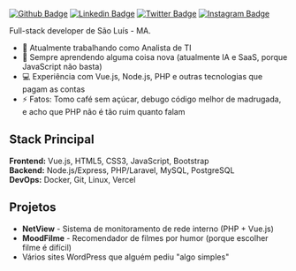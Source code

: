 [![Github Badge](https://img.shields.io/badge/-Github-000?style=flat-square&logo=Github&logoColor=white&link=https://github.com/vtrcav)](https://github.com/vtrcav)
[![Linkedin Badge](https://img.shields.io/badge/-LinkedIn-blue?style=flat-square&logo=Linkedin&logoColor=white&link=https://www.linkedin.com/in/vtrcav/)](https://www.linkedin.com/in/vtrcav/)
[![Twitter Badge](https://img.shields.io/badge/-Twitter-1ca0f1?style=flat-square&labelColor=1ca0f1&logo=twitter&logoColor=white&link=https://twitter.com/vitorfcp)](https://twitter.com/vitorfcp)
[![Instagram Badge](https://img.shields.io/badge/-Instagram-E4405F?style=flat-square&logo=instagram&logoColor=white&link=https://instagram.com/vitor.fcp)](https://instagram.com/vitor.fcp)

Full-stack developer de São Luís - MA.

- 🏥 Atualmente trabalhando como Analista de TI
- 🌱 Sempre aprendendo alguma coisa nova (atualmente IA e SaaS, porque JavaScript não basta)
- 💻 Experiência com Vue.js, Node.js, PHP e outras tecnologias que pagam as contas
- ⚡ Fatos: Tomo café sem açúcar, debugo código melhor de madrugada, e acho que PHP não é tão ruim quanto falam

## Stack Principal
**Frontend:** Vue.js, HTML5, CSS3, JavaScript, Bootstrap  
**Backend:** Node.js/Express, PHP/Laravel, MySQL, PostgreSQL  
**DevOps:** Docker, Git, Linux, Vercel  

## Projetos
- **NetView** - Sistema de monitoramento de rede interno (PHP + Vue.js)
- **MoodFilme** - Recomendador de filmes por humor (porque escolher filme é difícil)
- Vários sites WordPress que alguém pediu "algo simples"